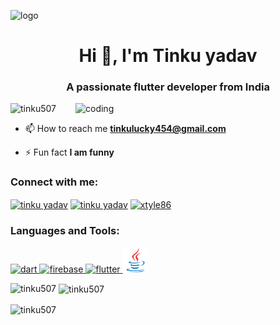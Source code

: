 ![logo](https://github.com/tinku507/tinku507/blob/main/banner2.png)
<h1 align="center">Hi 👋, I'm Tinku yadav</h1>
<h3 align="center">A passionate flutter developer from India</h3>

<img align="right" alt="coding" width="400" src="https://user-images.githubusercontent.com/55389276/140866485-8fb1c876-9a8f-4d6a-98dc-08c4981eaf70.gif">

<p align="left"> <img src="https://komarev.com/ghpvc/?username=tinku507&label=Profile%20views&color=0e75b6&style=flat" alt="tinku507" /> </p>

- 📫 How to reach me **tinkulucky454@gmail.com**

- ⚡ Fun fact **I am funny**

<h3 align="left">Connect with me:</h3>
<p align="left">
<a href="https://linkedin.com/in/tinku yadav" target="blank"><img align="center" src="https://raw.githubusercontent.com/rahuldkjain/github-profile-readme-generator/master/src/images/icons/Social/linked-in-alt.svg" alt="tinku yadav" height="30" width="40" /></a>
<a href="https://fb.com/tinku yadav" target="blank"><img align="center" src="https://raw.githubusercontent.com/rahuldkjain/github-profile-readme-generator/master/src/images/icons/Social/facebook.svg" alt="tinku yadav" height="30" width="40" /></a>
<a href="https://instagram.com/xtyle86" target="blank"><img align="center" src="https://raw.githubusercontent.com/rahuldkjain/github-profile-readme-generator/master/src/images/icons/Social/instagram.svg" alt="xtyle86" height="30" width="40" /></a>
</p>

<h3 align="left">Languages and Tools:</h3>
<p align="left"> <a href="https://dart.dev" target="_blank" rel="noreferrer"> <img src="https://www.vectorlogo.zone/logos/dartlang/dartlang-icon.svg" alt="dart" width="40" height="40"/> </a> <a href="https://firebase.google.com/" target="_blank" rel="noreferrer"> <img src="https://www.vectorlogo.zone/logos/firebase/firebase-icon.svg" alt="firebase" width="40" height="40"/> </a> <a href="https://flutter.dev" target="_blank" rel="noreferrer"> <img src="https://www.vectorlogo.zone/logos/flutterio/flutterio-icon.svg" alt="flutter" width="40" height="40"/> </a> <a href="https://www.java.com" target="_blank" rel="noreferrer"> <img src="https://raw.githubusercontent.com/devicons/devicon/master/icons/java/java-original.svg" alt="java" width="40" height="40"/> </a> </p>

<p><img align="left" src="https://github-readme-stats.vercel.app/api/top-langs?username=tinku507&show_icons=true&locale=en&layout=compact" alt="tinku507" /></p>

<p>&nbsp;<img align="center" src="https://github-readme-stats.vercel.app/api?username=tinku507&show_icons=true&locale=en" alt="tinku507" /></p>

<p><img align="center" src="https://github-readme-streak-stats.herokuapp.com/?user=tinku507&" alt="tinku507" /></p>
